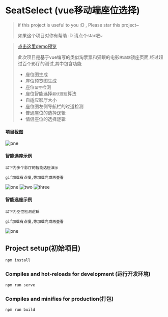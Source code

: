 # SeatSelect (vue移动端座位选择)
> if this project is useful to you :D , Please star this project~
>
> 如果这个项目对你有帮助 :D 请点个star吧~

> [点击这里demo预览](https://zenghao0219.github.io/SeatSelect-demo/ "请使用手机访问")
>
> 此次项目是基于vue编写的类似淘票票和猫眼的电影`移动端`锁座页面,经过超过百个影厅的测试,其中包含功能
>
> - 座位图生成
> - 座位预览图生成
> - 座位`留空`检测
> - 座位智能选择`最优座位`算法
> - 自适应影厅大小
> - 座位图左侧导航栏的过道检测
> - 普通座位的选择逻辑
> - 情侣座位的选择逻辑
#### 项目截图

![one](https://www.xollipop.top/demo.jpg)

#### 智能选座示例
```
以下为多个影厅的智能选座演示

gif加载有点慢,等加载完成再查看
```
![one](https://www.xollipop.top/quickSelect.gif)
![two](https://www.xollipop.top/quickSelect2.gif)
![three](https://www.xollipop.top/quickSelect3.gif)

#### 智能选座示例
```
以下为空位检测逻辑

gif加载有点慢,等加载完成再查看
```
![one](https://www.xollipop.top/liukong.gif)

## Project setup(初始项目)
```
npm install
```

### Compiles and hot-reloads for development (运行开发环境)
```
npm run serve
```

### Compiles and minifies for production(打包)
```
npm run build
```
